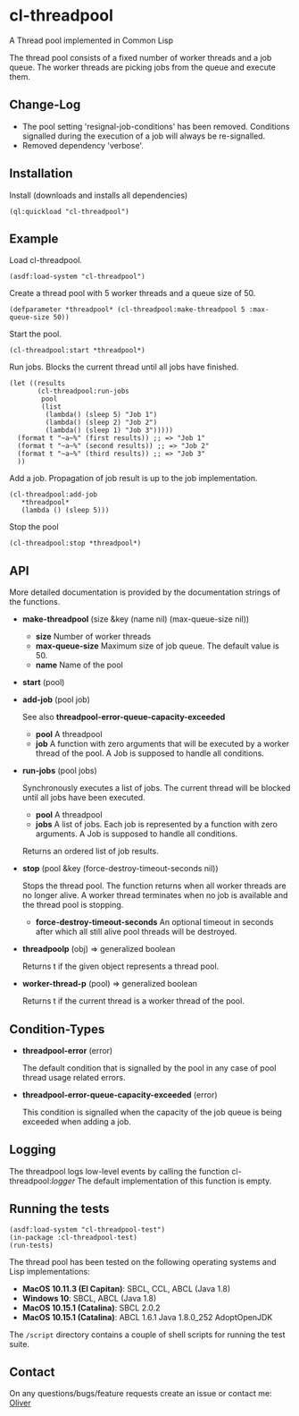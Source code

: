 # cl-threadpool

A Thread pool implemented in Common Lisp

The thread pool consists of a fixed number of worker threads and a job queue. The worker
threads are picking jobs from the queue and execute them. 

Change-Log
----------

* The pool setting 'resignal-job-conditions' has been removed. Conditions signalled during
  the execution of a job will always be re-signalled.
* Removed dependency 'verbose'.

Installation
------------

Install (downloads and installs all dependencies)

    (ql:quickload "cl-threadpool")

Example
-------

Load cl-threadpool.

    (asdf:load-system "cl-threadpool")

Create a thread pool with 5 worker threads and a queue size of 50.

    (defparameter *threadpool* (cl-threadpool:make-threadpool 5 :max-queue-size 50))

Start the pool.

    (cl-threadpool:start *threadpool*)

Run jobs. Blocks the current thread until all jobs have finished.

    (let ((results
           (cl-threadpool:run-jobs
            pool
            (list
             (lambda() (sleep 5) "Job 1")
             (lambda() (sleep 2) "Job 2")
             (lambda() (sleep 1) "Job 3")))))
      (format t "~a~%" (first results)) ;; => "Job 1"
      (format t "~a~%" (second results)) ;; => "Job 2"
      (format t "~a~%" (third results)) ;; => "Job 3"
      ))
	     
Add a job. Propagation of job result is up to the job implementation.

    (cl-threadpool:add-job
       *threadpool*
       (lambda () (sleep 5)))

Stop the pool

    (cl-threadpool:stop *threadpool*)


API
---

More detailed documentation is provided by the documentation strings of the functions.

* **make-threadpool** (size &key (name nil) (max-queue-size nil))

    * __size__ Number of worker threads
    * __max-queue-size__ Maximum size of job queue. The default value is 50. 
    * __name__  Name of the pool
  
* **start** (pool)

* **add-job** (pool job)

   See also **threadpool-error-queue-capacity-exceeded**

    * __pool__ A threadpool   
    * __job__  A function with zero arguments that will be executed by a worker thread of the pool. A Job is supposed to handle all conditions.

* **run-jobs** (pool jobs)

   Synchronously executes a list of jobs. The current thread will be blocked until all jobs have been executed. 

    * __pool__ A threadpool   
    * __jobs__  A list of jobs. Each job is represented by a function with zero arguments. A Job is supposed to handle all conditions.

    Returns an ordered list of job results.

* **stop** (pool &key (force-destroy-timeout-seconds nil))

   Stops the thread pool. The function returns when all worker threads are no longer alive. A worker thread terminates
when no job is available and the thread pool is stopping.

    * __force-destroy-timeout-seconds__ An optional timeout in seconds after which all still alive
pool threads will be destroyed.
  
* **threadpoolp** (obj) => generalized boolean

   Returns t if the given object represents a thread pool.

* **worker-thread-p** (pool) => generalized boolean

   Returns t if the current thread is a worker thread of the pool.

Condition-Types
---------------

* **threadpool-error** (error)

   The default condition that is signalled by the pool in any case of pool thread usage related errors.

* **threadpool-error-queue-capacity-exceeded** (error)

   This condition is signalled when the capacity of the job queue is being exceeded when adding a job.


Logging
-------

The threadpool logs low-level events by calling the function cl-threadpool:*logger*
The default implementation of this function is empty.

Running the tests
-----------------

    (asdf:load-system "cl-threadpool-test")
    (in-package :cl-threadpool-test)
    (run-tests)


The thread pool has been tested on the following operating systems and Lisp implementations:

* __MacOS 10.11.3 (El Capitan)__: SBCL, CCL, ABCL (Java 1.8)
* __Windows 10__: SBCL, ABCL (Java 1.8)
* __MacOS 10.15.1 (Catalina)__: SBCL 2.0.2
* __MacOS 10.15.1 (Catalina)__: ABCL 1.6.1 Java 1.8.0_252 AdoptOpenJDK

The `/script` directory contains a couple of shell scripts for running the test suite.


Contact
-------

On any questions/bugs/feature requests create an issue or contact me: [Oliver](mailto:frechmatz@gmx.de)




